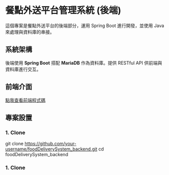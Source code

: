 # 餐點外送平台管理系統 (後端)

這個專案是餐點外送平台的後端部分，運用 Spring Boot 進行開發，並使用 Java 來處理與資料庫的串接。

## 系統架構
後端使用 **Spring Boot** 搭配 **MariaDB** 作為資料庫。提供 RESTful API 供前端與資料庫進行交互。

## 前端介面
[點我查看前端程式碼](https://github.com/yhnjiuy4321/foodDeliverySystem_frontend/tree/master)

## 專案設置

### 1. Clone

git clone https://github.com/your-username/foodDeliverySystem_backend.git
cd foodDeliverySystem_backend

### 1. Clone
